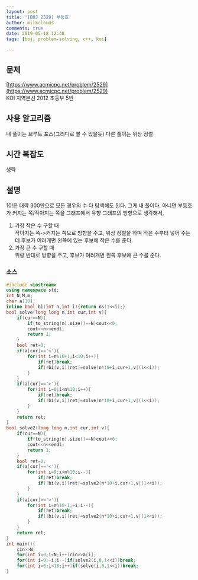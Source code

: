 ```yaml
---
layout: post
title: '[BOJ 2529] 부등호'
author: milkclouds
comments: true
date: 2019-05-18 12:48
tags: [boj, problem-solving, c++, koi]

---
```


## 문제
[https://www.acmicpc.net/problem/2529](https://www.acmicpc.net/problem/2529)  
KOI 지역본선 2012 초등부 5번

## 사용 알고리즘  
내 풀이는 브루트 포스(그리디로 볼 수 있을듯)
다른 풀이는 위상 정렬   


## 시간 복잡도  
생략 


## 설명  
10!은 대략 300만으로 모든 경우의 수 다 탐색해도 된다. 그게 내 풀이다.
아니면 부등호가 커지는 쪽/작아지는 쪽을 그래프에서 유향 그래프의 방향으로 생각해서,  
1. 가장 작은 수 구할 때  
작아지는 쪽->커지는 쪽으로 방향을 주고, 위상 정렬을 하며 작은 수부터 넣어 주는데 후보가 여러개면 왼쪽에 있는 후보에 작은 수를 준다.  
2. 가장 큰 수 구할 때  
위랑 반대로 방향을 주고, 후보가 여러개면 왼쪽 후보에 큰 수를 준다.

### 소스  

```cpp
#include <iostream>
using namespace std;
int N,M,m;
char a[10];
inline bool bi(int n,int i){return n&(1<<i);}
bool solve(long long n,int cur,int v){
    if(cur==N){
        if(to_string(n).size()==N)cout<<0;
        cout<<n<<endl;
        return 1;
    }
    bool ret=0;
    if(a[cur]=='<'){
        for(int i=n%10+1;i<10;i++){
            if(ret)break;
            if(!bi(v,i))ret|=solve(n*10+i,cur+1,v|(1<<i));
        }
    }
    if(a[cur]=='>'){
        for(int i=0;i<n%10;i++){
            if(ret)break;
            if(!bi(v,i))ret|=solve(n*10+i,cur+1,v|(1<<i));
        }
    }
    return ret;
}
bool solve2(long long n,int cur,int v){
    if(cur==N){
        if(to_string(n).size()==N)cout<<0;
        cout<<n<<endl;
        return 1;
    }
    bool ret=0;
    if(a[cur]=='<'){
        for(int i=9;i>n%10;i--){
            if(ret)break;
            if(!bi(v,i))ret|=solve2(n*10+i,cur+1,v|(1<<i));
        }
    }
    if(a[cur]=='>'){
        for(int i=n%10-1;~i;i--){
            if(ret)break;
            if(!bi(v,i))ret|=solve2(n*10+i,cur+1,v|(1<<i));
        }
    }
    return ret;
}
int main(){
    cin>>N;
    for(int i=0;i<N;i++)cin>>a[i];
    for(int i=9;~i;i--)if(solve2(i,0,1<<i))break;
    for(int i=0;i<10;i++)if(solve(i,0,1<<i))break;
}
```